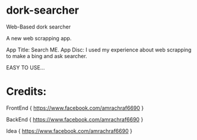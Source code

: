 # dork-searcher


Web-Based dork searcher

A new web scrapping app.

App Title: Search ME.
App Disc: I used my experience about web scrapping to make a bing and ask searcher.

EASY TO USE...

# Credits:


FrontEnd { https://www.facebook.com/amrachraf6690 }

BackEnd { https://www.facebook.com/amrachraf6690 }

Idea { https://www.facebook.com/amrachraf6690 }
